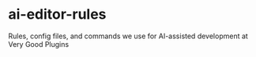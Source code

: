 # ai-editor-rules
Rules, config files, and commands we use for AI-assisted development at Very Good Plugins
